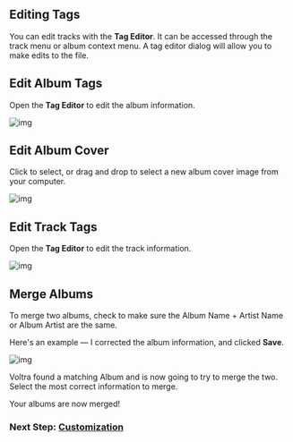 ## Editing Tags

You can edit tracks with the **Tag Editor**. It can be accessed through the track menu or album context menu. A tag editor dialog will allow you to make edits to the file.

## Edit Album Tags

Open the **Tag Editor** to edit the album information.

![img](/screenshots/49_edit_album-save.png)

## Edit Album Cover

Click to select, or drag and drop to select a new album cover image from your computer.

![img](/screenshots/48_edit_album-image.png)

## Edit Track Tags

Open the **Tag Editor** to edit the track information.

![img](/screenshots/50_edit_track.png)

## Merge Albums

To merge two albums, check to make sure the Album Name + Artist Name or Album Artist are the same.

Here's an example — I corrected the album information, and clicked **Save**.

![img](/screenshots/53_edit_merge.png)

Voltra found a matching Album and is now going to try to merge the two. Select the most correct information to merge.

Your albums are now merged!

### Next Step: **[Customization](https://voltra.co/docs/customization/)**
